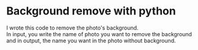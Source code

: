 # Background remove with python

I wrote this code to remove the photo's background.
<br>
In input, you write the name of photo you want to remove the background and in output, the name you want in the photo without background.
